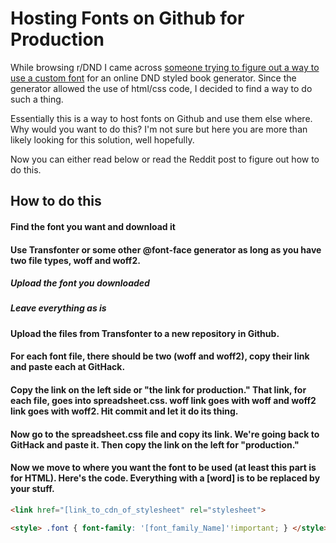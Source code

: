 # Hosting Fonts on Github for Production

While browsing r/DND I came across [someone trying to figure out a way to use a custom font](https://www.reddit.com/r/DnD/comments/ayv6ot/roll20_handout_templates/eietuij/?context=3) for an online DND styled book generator. Since the generator allowed the use of html/css code, I decided to find a way to do such a thing. 

Essentially this is a way to host fonts on Github and use them else where. Why would you want to do this? I'm not sure but here you are more than likely looking for this solution, well hopefully. 

Now you can either read below or read the Reddit post to figure out how to do this.


## How to do this

#### Find the font you want and download it

#### Use Transfonter or some other @font-face generator as long as you have two file types, woff and woff2. 
##### Upload the font you downloaded 
##### Leave everything as is

#### Upload the files from Transfonter to a new repository in Github.

#### For each font file, there should be two (woff and woff2), copy their link and paste each at GitHack.

#### Copy the link on the left side or "the link for production." That link, for each file, goes into spreadsheet.css. woff link goes with woff and woff2 link goes with woff2. Hit commit and let it do its thing.

#### Now go to the spreadsheet.css file and copy its link. We're going back to GitHack and paste it. Then copy the link on the left for "production."

#### Now we move to where you want the font to be used (at least this part is for HTML). Here's the code. Everything with a [word] is to be replaced by your stuff.
```html
<link href="[link_to_cdn_of_stylesheet" rel="stylesheet">

<style> .font { font-family: '[font_family_Name]'!important; } </style>
```
